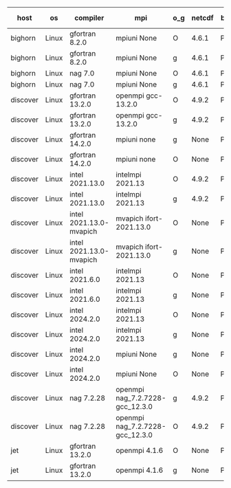 

| host     | os       | compiler                              | mpi                      | o_g        | netcdf        | build       | u_pass          | u_fail          | s_pass            | s_fail            | e_pass             | e_fail             | nuopc_pass       | nuopc_fail       | artifacts link          |
|----------|----------|---------------------------------------|--------------------------|------------|---------------|-------------|-----------------|-----------------|-------------------|-------------------|--------------------|--------------------|------------------|------------------|-------------------------|
| bighorn | Linux | gfortran 8.2.0 | mpiuni None  | O | 4.6.1  | PASS | None | None | None | None | None | None | None | None | <a href="https://github.com/esmf-org/esmf-test-artifacts/tree/66284845cf2dea532b1b58e3d820c426b1e3f9ad/develop/gfortran/8.2.0/O/mpiuni/None" target="_blank">6628484</a> | 
| bighorn | Linux | gfortran 8.2.0 | mpiuni None  | g | 4.6.1  | PASS | 12555 | 0 | 9 | 0 | 42 | 0 | None | None | <a href="https://github.com/esmf-org/esmf-test-artifacts/tree/c97788f6404ef71b8fc9110a8b8c351f05e1efdb/develop/gfortran/8.2.0/g/mpiuni/None" target="_blank">c97788f</a> | 
| bighorn | Linux | nag 7.0 | mpiuni None  | O | 4.6.1  | PASS | 12555 | 0 | 9 | 0 | 42 | 0 | None | None | <a href="https://github.com/esmf-org/esmf-test-artifacts/tree/d0186b4eaaf64c7d4c3e32e7c0eb35b99cd3a75b/develop/nag/7.0/O/mpiuni/None" target="_blank">d0186b4</a> | 
| bighorn | Linux | nag 7.0 | mpiuni None  | g | 4.6.1  | PASS | 12555 | 0 | 9 | 0 | 42 | 0 | None | None | <a href="https://github.com/esmf-org/esmf-test-artifacts/tree/9cc5197b7866a9dd7e71bb5c818db1b96f488898/develop/nag/7.0/g/mpiuni/None" target="_blank">9cc5197</a> | 
| discover | Linux | gfortran 13.2.0 | openmpi gcc-13.2.0  | O | 4.9.2  | PASS | None | None | None | None | None | None | None | None | <a href="https://github.com/esmf-org/esmf-test-artifacts/tree/85c96b4dda61048fff121e48f63a96fbf629c4d0/develop/gfortran/13.2.0/O/openmpi/gcc-13.2.0" target="_blank">85c96b4</a> | 
| discover | Linux | gfortran 13.2.0 | openmpi gcc-13.2.0  | g | 4.9.2  | PASS | None | None | None | None | None | None | None | None | <a href="https://github.com/esmf-org/esmf-test-artifacts/tree/c40b7a270329e463331d76b4a2ca84ba72f8bb36/develop/gfortran/13.2.0/g/openmpi/gcc-13.2.0" target="_blank">c40b7a2</a> | 
| discover | Linux | gfortran 14.2.0 | mpiuni none  | g | None  | PASS | None | None | None | None | None | None | None | None | <a href="https://github.com/esmf-org/esmf-test-artifacts/tree/8dc747dfb11b81b4d6f0ece2434aa96e1c19c561/develop/gfortran/14.2.0/g/mpiuni/none" target="_blank">8dc747d</a> | 
| discover | Linux | gfortran 14.2.0 | mpiuni none  | O | None  | PASS | None | None | None | None | None | None | None | None | <a href="https://github.com/esmf-org/esmf-test-artifacts/tree/e6f4c58df621bbb5f88e066bb77196f0bbf3e949/develop/gfortran/14.2.0/O/mpiuni/none" target="_blank">e6f4c58</a> | 
| discover | Linux | intel 2021.13.0 | intelmpi 2021.13  | O | 4.9.2  | PASS | None | None | None | None | None | None | None | None | <a href="https://github.com/esmf-org/esmf-test-artifacts/tree/d0958735c683af0364c00e31f123bca7f2d42ffd/develop/intel/2021.13.0/O/intelmpi/2021.13" target="_blank">d095873</a> | 
| discover | Linux | intel 2021.13.0 | intelmpi 2021.13  | g | 4.9.2  | PASS | None | None | None | None | None | None | None | None | <a href="https://github.com/esmf-org/esmf-test-artifacts/tree/afa0fb19537c3e223b5b1453f4fa4cc4956e86ab/develop/intel/2021.13.0/g/intelmpi/2021.13" target="_blank">afa0fb1</a> | 
| discover | Linux | intel 2021.13.0-mvapich | mvapich ifort-2021.13.0  | O | None  | PASS | None | None | None | None | None | None | None | None | <a href="https://github.com/esmf-org/esmf-test-artifacts/tree/ca7cfe97dace34a21aaa5c85d954081c07a64401/develop/intel/2021.13.0-mvapich/O/mvapich/ifort-2021.13.0" target="_blank">ca7cfe9</a> | 
| discover | Linux | intel 2021.13.0-mvapich | mvapich ifort-2021.13.0  | g | None  | PASS | None | None | None | None | None | None | None | None | <a href="https://github.com/esmf-org/esmf-test-artifacts/tree/4e24e2198045acac92ca112c16bed0fb20dbbb0a/develop/intel/2021.13.0-mvapich/g/mvapich/ifort-2021.13.0" target="_blank">4e24e21</a> | 
| discover | Linux | intel 2021.6.0 | intelmpi 2021.13  | O | None  | PASS | None | None | None | None | None | None | None | None | <a href="https://github.com/esmf-org/esmf-test-artifacts/tree/2495ff8a2317b80567e8670af7ae4a7b5fa2cb32/develop/intel/2021.6.0/O/intelmpi/2021.13" target="_blank">2495ff8</a> | 
| discover | Linux | intel 2021.6.0 | intelmpi 2021.13  | g | None  | PASS | None | None | None | None | None | None | None | None | <a href="https://github.com/esmf-org/esmf-test-artifacts/tree/547543cb072d2e602d3c6ae8552f4b4ef3217bee/develop/intel/2021.6.0/g/intelmpi/2021.13" target="_blank">547543c</a> | 
| discover | Linux | intel 2024.2.0 | intelmpi 2021.13  | O | None  | PASS | None | None | None | None | None | None | None | None | <a href="https://github.com/esmf-org/esmf-test-artifacts/tree/f9707ba99f537e8bfc8bc7f7496fa3710adebb3d/develop/intel/2024.2.0/O/intelmpi/2021.13" target="_blank">f9707ba</a> | 
| discover | Linux | intel 2024.2.0 | intelmpi 2021.13  | g | None  | PASS | None | None | None | None | None | None | None | None | <a href="https://github.com/esmf-org/esmf-test-artifacts/tree/9190566d985717aa17b52bea622d6fc1a5b0607f/develop/intel/2024.2.0/g/intelmpi/2021.13" target="_blank">9190566</a> | 
| discover | Linux | intel 2024.2.0 | mpiuni None  | g | None  | PASS | None | None | None | None | None | None | None | None | <a href="https://github.com/esmf-org/esmf-test-artifacts/tree/b4ab42ab8ccc4774a637ce50ca1b32792fb3fed9/develop/intel/2024.2.0/g/mpiuni/None" target="_blank">b4ab42a</a> | 
| discover | Linux | intel 2024.2.0 | mpiuni None  | O | None  | PASS | None | None | None | None | None | None | None | None | <a href="https://github.com/esmf-org/esmf-test-artifacts/tree/ffa9a54a394c3de90db895d41f3eda9572e3ef6d/develop/intel/2024.2.0/O/mpiuni/None" target="_blank">ffa9a54</a> | 
| discover | Linux | nag 7.2.28 | openmpi nag_7.2.7228-gcc_12.3.0  | g | 4.9.2  | PASS | None | None | None | None | None | None | None | None | <a href="https://github.com/esmf-org/esmf-test-artifacts/tree/e6eb56045eb922764dc57814961f94c1e465dab3/develop/nag/7.2.28/g/openmpi/nag_7.2.7228-gcc_12.3.0" target="_blank">e6eb560</a> | 
| discover | Linux | nag 7.2.28 | openmpi nag_7.2.7228-gcc_12.3.0  | O | 4.9.2  | PASS | None | None | None | None | None | None | None | None | <a href="https://github.com/esmf-org/esmf-test-artifacts/tree/620dcfc52821c71f6659c7fb78de892619411138/develop/nag/7.2.28/O/openmpi/nag_7.2.7228-gcc_12.3.0" target="_blank">620dcfc</a> | 
| jet | Linux | gfortran 13.2.0 | openmpi 4.1.6  | O | None  | PASS | 14224 | 0 | 51 | 0 | 80 | 0 | 57 | 0 | <a href="https://github.com/esmf-org/esmf-test-artifacts/tree/bb956bb7015d9c76ad0e300277ec7323460d4c52/develop/gfortran/13.2.0/O/openmpi/4.1.6" target="_blank">bb956bb</a> | 
| jet | Linux | gfortran 13.2.0 | openmpi 4.1.6  | g | None  | PASS | 14224 | 0 | 51 | 0 | 80 | 0 | 57 | 0 | <a href="https://github.com/esmf-org/esmf-test-artifacts/tree/1f0c7ed2ede51aa634a39ac46a23fef41d027ebb/develop/gfortran/13.2.0/g/openmpi/4.1.6" target="_blank">1f0c7ed</a> | 

